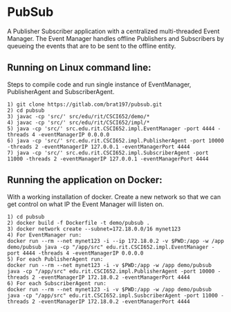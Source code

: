 # PubSub

A Publisher Subscriber application with a centralized multi-threaded Event Manager. The Event Manager handles offline Publishers and Subscribers by queueing the events that are to be sent to the offline entity. 

## Running on Linux command line:
Steps to compile code and run single instance of EventManager, PublisherAgent and SubscriberAgent.
```
1) git clone https://gitlab.com/brat197/pubsub.git
2) cd pubsub
3) javac -cp 'src/' src/edu/rit/CSCI652/demo/*
4) javac -cp 'src/' src/edu/rit/CSCI652/impl/*
5) java -cp 'src/' src.edu.rit.CSCI652.impl.EventManager -port 4444 -threads 4 -eventManagerIP 0.0.0.0
6) java -cp 'src/' src.edu.rit.CSCI652.impl.PublisherAgent -port 10000 -threads 2 -eventManagerIP 127.0.0.1 -eventManagerPort 4444
7) java -cp 'src/' src.edu.rit.CSCI652.impl.SubscriberAgent -port 11000 -threads 2 -eventManagerIP 127.0.0.1 -eventManagerPort 4444
```

## Running the application on Docker:
With a working installation of docker. Create a new network so that we can get control on what IP the Event Manager will listen on.
```
1) cd pubsub
2) docker build -f Dockerfile -t demo/pubsub .
3) docker network create --subnet=172.18.0.0/16 mynet123
4) For EventManager run:
docker run --rm --net mynet123 -i --ip 172.18.0.2 -v $PWD:/app -w /app demo/pubsub java -cp "/app/src" edu.rit.CSCI652.impl.EventManager -port 4444 -threads 4 -eventManagerIP 0.0.0.0 
5) For each PublisherAgent run:
docker run --rm --net mynet123 -i -v $PWD:/app -w /app demo/pubsub java -cp "/app/src" edu.rit.CSCI652.impl.PublisherAgent -port 10000 -threads 2 -eventManagerIP 172.18.0.2 -eventManagerPort 4444
6) For each SubscriberAgent run:
docker run --rm --net mynet123 -i -v $PWD:/app -w /app demo/pubsub java -cp "/app/src" edu.rit.CSCI652.impl.SusbcriberAgent -port 11000 -threads 2 -eventManagerIP 172.18.0.2 -eventManagerPort 4444
```

